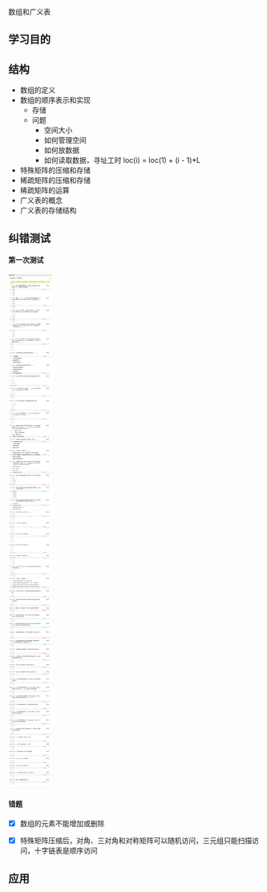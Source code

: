 数组和广义表


## 学习目的



## 结构

- 数组的定义
- 数组的顺序表示和实现
  - 存储
  - 问题
    - 空间大小
    - 如何管理空间
    - 如何放数据
    - 如何读取数据，寻址工时 loc(i) = loc(1) + (i - 1)*L
- 特殊矩阵的压缩和存储
- 稀疏矩阵的压缩和存储
- 稀疏矩阵的运算
- 广义表的概念
- 广义表的存储结构



## 纠错测试



#### 第一次测试

![array-and-generalized-table-first-test](./array-and-generalized-table-first-test.jpg)

#### 错题

- [x] 数组的元素不能增加或删除
- [x] 特殊矩阵压缩后，对角、三对角和对称矩阵可以随机访问，三元组只能扫描访问，十字链表是顺序访问



## 应用

